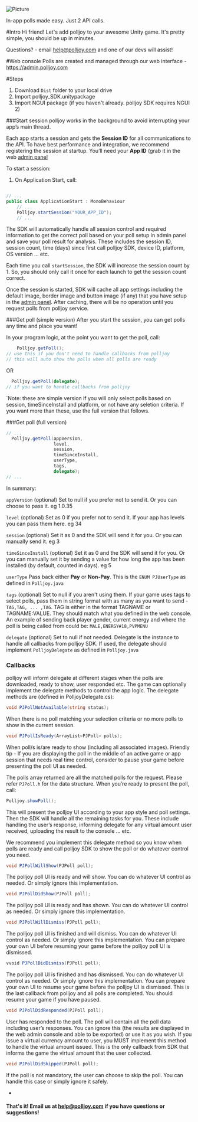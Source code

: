 ![Picture](http://www.polljoy.com/assets/images/logo/polljoy-logo-github.png)

In-app polls made easy. Just 2 API calls.


#Intro
Hi friend! Let's add polljoy to your awesome Unity game. It's pretty simple, you should be up in minutes.

Questions? - email help@polljoy.com and one of our devs will assist!

#Web console
Polls are created and managed through our web interface - https://admin.polljoy.com

#Steps
1. Download `Dist` folder to your local drive
2. Import polljoy_SDK.unitypackage
3. Import NGUI package (if you haven't already. polljoy SDK requires NGUI 2)

###Start session 
polljoy works in the background to avoid interrupting your app’s main thread.

Each app starts a session and gets the **Session ID** for all communications to the API. To have best performance and integration, we recommend registering the session at startup. You’ll need your **App ID** (grab it in the web [admin panel](https://admin.polljoy.com/applications/app)

 To start a session:
 1. On Application Start, call:

 ``` c#

 // ...
 public class ApplicationStart : MonoBehaviour
     // ...
     Polljoy.startSession("YOUR_APP_ID");
     // ...

 ```

The SDK will automatically handle all session control and required information to get the correct poll based on your poll setup in admin panel and save your poll result for analysis. These includes the session ID, session count, time (days) since first call polljoy SDK, device ID, platform, OS version … etc.

Each time you call `startSession`, the SDK will increase the session count by 1. So, you should only call it once for each launch to get the session count correct.

Once the session is started, SDK will cache all app settings including the default image, border image and button image (if any) that you have setup in the [admin panel](https://admin.polljoy.com). After caching, there will be no operation until you request polls from polljoy service.

###Get poll (simple version)
After you start the session, you can get polls any time and place you want!

In your program logic, at the point you want to get the poll, call:

  ``` c#
      Polljoy.getPoll();
  // use this if you don't need to handle callbacks from polljoy
  // this will auto show the polls when all polls are ready
  ```
  OR
  ``` c#
    Polljoy.getPoll(delegate);
  // if you want to handle callbacks from polljoy
  ```
`Note: these are simple version if you will only select polls based on session, timeSinceInstall and platform, or not have any seletion criteria.  If you want more than these, use the full version that follows.

###Get poll (full version)
 ``` c#
 // ...
   Polljoy.getPoll(appVersion,
                   level,
                   session,
                   timeSinceInstall,
                   userType,
                   tags,
                   delegate);
 // ...
 ```

In summary:

`appVersion` (optional) Set to null if you prefer not to send it.  Or you can choose to pass it. eg 1.0.35

`level` (optional) Set as 0 if you prefer not to send it. If your app has levels you can pass them here. eg 34 

`session` (optional) Set it as 0 and the SDK will send it for you.  Or you can manually send it. eg 3 

`timeSinceInstall` (optional) Set it as 0 and the SDK will send it for you.  Or you can manually set it by sending a value for how long the app has been installed (by default, counted in days). eg 5

`userType` Pass back either **Pay** or **Non-Pay**. This is the `ENUM PJUserType` as defined in `Polljoy.java`

`tags` (optional) Set to null if you aren't using them.  If your game uses tags to select polls, pass them in string format with as many as you want to send - `TAG,TAG, ... ,TAG`.  TAG is either in the format TAGNAME or TAGNAME:VALUE.  They should match what you defined in the web console. An example of sending back player gender, current energy and where the poll is being called from could be: `MALE,ENERGY#18,PVPMENU`

`delegate` (optional) Set to null if not needed. Delegate is the instance to handle all callbacks from polljoy SDK. If used, the delegate should implement `PolljoyDelegate` as defined in `Polljoy.java`

### Callbacks

polljoy will inform delegate at different stages when the polls are downloaded, ready to show, user responded etc. The game can optionally implement the delegate methods to control the app logic. The delegate methods are (defined in PolljoyDelegate.cs):

 ``` c#
 void PJPollNotAvailable(string status);
 ```

When there is no poll matching your selection criteria or no more polls to show in the current session.

 ``` c#
 void PJPollIsReady(ArrayList<PJPoll> polls);
 ```

When poll/s is/are ready to show (including all associated images). Friendly tip - If you are displaying the poll in the middle of an active game or app session that needs real time control, consider to pause your game before presenting the poll UI as needed. 

The polls array returned are all the matched polls for the request. Please refer `PJPoll.h` for the data structure.
When you’re ready to present the poll, call:

 ``` c#
 Polljoy.showPoll();
 ```

This will present the polljoy UI according to your app style and poll settings. Then the SDK will handle all the remaining tasks for you. These include handling the user’s response, informing delegate for any virtual amount user received, uploading the result to the console … etc.

We recommend you implement this delegate method so you know when polls are ready and call polljoy SDK to show the poll or do whatever control you need.

 ``` c#
 void PJPollWillShow(PJPoll poll);
 ```

The polljoy poll UI is ready and will show. You can do whatever UI control as needed. Or simply ignore this implementation.

 ``` c#
 void PJPollDidShow(PJPoll poll);
 ```

The polljoy poll UI is ready and has shown. You can do whatever UI control as needed. Or simply ignore this implementation.

 ``` c#
 void PJPollWillDismiss(PJPoll poll);
 ```

The polljoy poll UI is finished and will dismiss. You can do whatever UI control as needed. Or simply ignore this implementation. You can prepare your own UI before resuming your game before the polljoy poll UI is dismissed.

 ``` c#
 vvoid PJPollDidDismiss(PJPoll poll);
 ```

The polljoy poll UI is finished and has dismissed. You can do whatever UI control as needed. Or simply ignore this implementation. You can prepare your own UI to resume your game before the polljoy UI is dismissed. This is the last callback from polljoy and all polls are completed. You should resume your game if you have paused.

 ``` c#
 void PJPollDidResponded(PJPoll poll);
 ```

User has responded to the poll. The poll will contain all the poll data including user’s responses. You can ignore this (the results are displayed in the web admin console and able to be exported) or use it as you wish.
If you issue a virtual currency amount to user, you MUST implement this method to handle the virtual amount issued. This is the only callback from SDK that informs the game the virtual amount that the user collected.

 ``` c#
 void PJPollDidSkipped(PJPoll poll);
 ```

 If the poll is not mandatory, the user can choose to skip the poll. You can handle this case or simply ignore it safely.

-
#### That's it!  Email us at help@polljoy.com if you have questions or suggestions!
